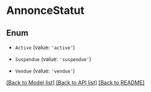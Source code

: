 # AnnonceStatut

## Enum

- `Active` (value: `'active'`)

- `Suspendue` (value: `'suspendue'`)

- `Vendue` (value: `'vendue'`)

[[Back to Model list]](../README.md#documentation-for-models) [[Back to API list]](../README.md#documentation-for-api-endpoints) [[Back to README]](../README.md)

